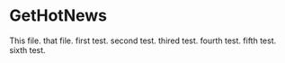 # GetHotNews
This file.
that file.
first test.
second test.
thired test.
fourth test.
fifth test.
sixth test.